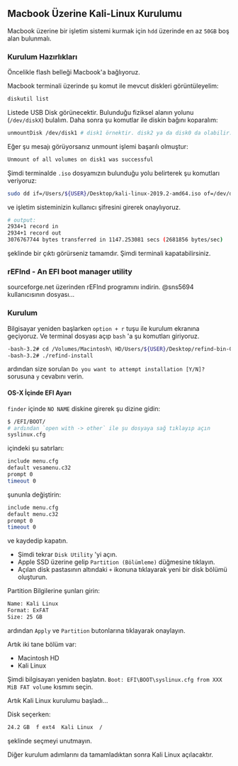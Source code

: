 ## Macbook Üzerine Kali-Linux Kurulumu

Macbook üzerine bir işletim sistemi kurmak için `hdd` üzerinde en az `50GB` boş alan bulunmalı.

### Kurulum Hazırlıkları

Öncelikle flash belleği Macbook'a bağlıyoruz.

Macbook terminali üzerinde şu komut ile mevcut diskleri görüntüleyelim:
```sh
diskutil list
```

Listede USB Disk görünecektir. Bulunduğu fiziksel alanın yolunu (`/dev/diskX`) bulalım.
Daha sonra şu komutlar ile diskin bağını koparalım:
```sh
unmountDisk /dev/disk1 # disk1 örnektir. disk2 ya da disk0 da olabilir...
```

Eğer şu mesajı görüyorsanız unmount işlemi başarılı olmuştur:
```sh
Unmount of all volumes on disk1 was successful
```

Şimdi terminalde `.iso` dosyamızın bulunduğu yolu belirterek şu komutları veriyoruz:
```sh
sudo dd if=/Users/${USER}/Desktop/kali-linux-2019.2-amd64.iso of=/dev/disk1 bs=1m
```
ve işletim sisteminizin kullanıcı şifresini girerek onaylıyoruz.

```sh
# output:
2934+1 record in
2934+1 record out
3076767744 bytes transferred in 1147.253081 secs (2681856 bytes/sec)
```
şeklinde bir çıktı görürseniz tamamdır. Şimdi terminali kapatabilirsiniz.

### rEFInd - An EFI boot manager utility

sourceforge.net üzerinden rEFInd programını indirin. @sns5694 kullanıcısının dosyası...

### Kurulum

Bilgisayar yeniden başlarken `option + r` tuşu ile kurulum ekranına geçiyoruz. Ve terminal dosyası açıp `bash` 'a şu komutları giriyoruz.

```sh
-bash-3.2# cd /Volumes/Macintosh\ HD/Users/${USER}/Desktop/refind-bin-0.10.5/
-bash-3.2# ./refind-install
```
ardından size sorulan `Do you want to attempt installation [Y/N]?` sorusuna `y` cevabını verin.

#### OS-X İçinde EFI Ayarı

`finder` içinde `NO NAME` diskine girerek şu dizine gidin:
```sh
$ /EFI/BOOT/
# ardından `open with -> other` ile şu dosyaya sağ tıklayıp açın
syslinux.cfg
```

içindeki şu satırları:
```sh
include menu.cfg
default vesamenu.c32
prompt 0
timeout 0
```

şununla değiştirin:
```sh
include menu.cfg
default menu.c32
prompt 0
timeout 0
```
ve kaydedip kapatın.

- Şimdi tekrar `Disk Utility` 'yi açın.
- Apple SSD üzerine gelip `Partition (Bölümleme)` düğmesine tıklayın.
- Açılan disk pastasının altındaki `+` ikonuna tıklayarak yeni bir disk bölümü oluşturun.

Partition Bilgilerine şunları girin:
```sh
Name: Kali Linux
Format: ExFAT
Size: 25 GB
```
ardından `Apply` ve `Partition` butonlarına tıklayarak onaylayın.

Artık iki tane bölüm var:
- Macintosh HD
- Kali Linux

Şimdi bilgisayarı yeniden başlatın.
`Boot: EFI\BOOT\syslinux.cfg from XXX MiB FAT volume` kısmını seçin.

Artık Kali Linux kurulumu başladı...

Disk seçerken:
```sh
24.2 GB  f ext4  Kali Linux  /
```
şeklinde seçmeyi unutmayın.

Diğer kurulum adımlarını da tamamladıktan sonra Kali Linux açılacaktır.







